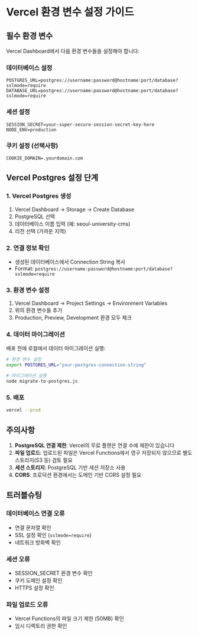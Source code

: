 # Vercel 환경 변수 설정 가이드

## 필수 환경 변수

Vercel Dashboard에서 다음 환경 변수들을 설정해야 합니다:

### 데이터베이스 설정
```
POSTGRES_URL=postgres://username:password@hostname:port/database?sslmode=require
DATABASE_URL=postgres://username:password@hostname:port/database?sslmode=require
```

### 세션 설정
```
SESSION_SECRET=your-super-secure-session-secret-key-here
NODE_ENV=production
```

### 쿠키 설정 (선택사항)
```
COOKIE_DOMAIN=.yourdomain.com
```

## Vercel Postgres 설정 단계

### 1. Vercel Postgres 생성
1. Vercel Dashboard → Storage → Create Database
2. PostgreSQL 선택
3. 데이터베이스 이름 입력 (예: seoul-university-cms)
4. 리전 선택 (가까운 지역)

### 2. 연결 정보 확인
- 생성된 데이터베이스에서 Connection String 복사
- Format: `postgres://username:password@hostname:port/database?sslmode=require`

### 3. 환경 변수 설정
1. Vercel Dashboard → Project Settings → Environment Variables
2. 위의 환경 변수들 추가
3. Production, Preview, Development 환경 모두 체크

### 4. 데이터 마이그레이션
배포 전에 로컬에서 데이터 마이그레이션 실행:
```bash
# 환경 변수 설정
export POSTGRES_URL="your-postgres-connection-string"

# 마이그레이션 실행
node migrate-to-postgres.js
```

### 5. 배포
```bash
vercel --prod
```

## 주의사항

1. **PostgreSQL 연결 제한**: Vercel의 무료 플랜은 연결 수에 제한이 있습니다
2. **파일 업로드**: 업로드된 파일은 Vercel Functions에서 영구 저장되지 않으므로 별도 스토리지(S3 등) 검토 필요
3. **세션 스토리지**: PostgreSQL 기반 세션 저장소 사용
4. **CORS**: 프로덕션 환경에서는 도메인 기반 CORS 설정 필요

## 트러블슈팅

### 데이터베이스 연결 오류
- 연결 문자열 확인
- SSL 설정 확인 (`sslmode=require`)
- 네트워크 방화벽 확인

### 세션 오류
- SESSION_SECRET 환경 변수 확인
- 쿠키 도메인 설정 확인
- HTTPS 설정 확인

### 파일 업로드 오류
- Vercel Functions의 파일 크기 제한 (50MB) 확인
- 임시 디렉토리 권한 확인